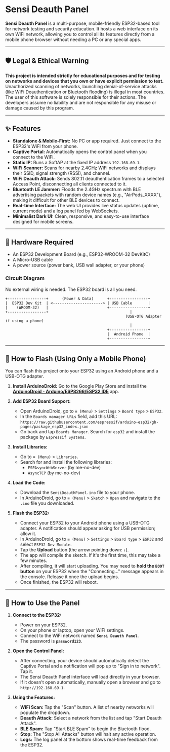 # Sensi Deauth Panel



**Sensi Deauth Panel** is a multi-purpose, mobile-friendly ESP32-based tool for network testing and security education. It hosts a web interface on its own WiFi network, allowing you to control all its features directly from a mobile phone browser without needing a PC or any special apps.

---

## 🛡️ Legal & Ethical Warning

**This project is intended strictly for educational purposes and for testing on networks and devices that you own or have explicit permission to test.** Unauthorized scanning of networks, launching denial-of-service attacks (like WiFi Deauthentication or Bluetooth flooding) is illegal in most countries. The user of this software is solely responsible for their actions. The developers assume no liability and are not responsible for any misuse or damage caused by this program.

---

## ✨ Features

-   **Standalone & Mobile-First:** No PC or app required. Just connect to the ESP32's WiFi from your phone.
-   **Captive Portal:** Automatically opens the control panel when you connect to the WiFi.
-   **Static IP:** Runs a SoftAP at the fixed IP address `192.168.69.1`.
-   **WiFi Scanner:** Scans for nearby 2.4GHz WiFi networks and displays their SSID, signal strength (RSSI), and channel.
-   **WiFi Deauth Attack:** Sends 802.11 deauthentication frames to a selected Access Point, disconnecting all clients connected to it.
-   **Bluetooth LE Jammer:** Floods the 2.4GHz spectrum with BLE advertising packets with random device names (e.g., "AirPods_XXXX"), making it difficult for other BLE devices to connect.
-   **Real-time Interface:** The web UI provides live status updates (uptime, current mode) and a log panel fed by WebSockets.
-   **Minimalist Dark UI:** Clean, responsive, and easy-to-use interface designed for mobile screens.

---

## 🔧 Hardware Required

-   An ESP32 Development Board (e.g., ESP32-WROOM-32 DevKitC)
-   A Micro-USB cable
-   A power source (power bank, USB wall adapter, or your phone)

### Circuit Diagram

No external wiring is needed. The ESP32 board is all you need.

```
+-----------------+      (Power & Data)      +-----------------+
|  ESP32 Dev Kit  | <----------------------> | USB Cable       |
|    (WROOM-32)   |                          +-----------------+
+-----------------+                                    |
                                                     (USB-OTG Adapter if using a phone)
                                                       |
                                             +-----------------+
                                             |  Android Phone  |
                                             +-----------------+
```

---

## 📲 How to Flash (Using Only a Mobile Phone)

You can flash this project onto your ESP32 using an Android phone and a USB-OTG adapter.

1.  **Install ArduinoDroid:**
    Go to the Google Play Store and install the **[ArduinoDroid - Arduino/ESP8266/ESP32 IDE](https://play.google.com/store/apps/details?id=name.antonsmirnov.android.arduinodroid)** app.

2.  **Add ESP32 Board Support:**
    -   Open ArduinoDroid, go to `≡ (Menu)` > `Settings` > `Board type` > `ESP32`.
    -   In the `Boards manager URLs` field, add this URL: `https://raw.githubusercontent.com/espressif/arduino-esp32/gh-pages/package_esp32_index.json`
    -   Go back and tap `Boards Manager`. Search for `esp32` and install the package by `Espressif Systems`.

3.  **Install Libraries:**
    -   Go to `≡ (Menu)` > `Libraries`.
    -   Search for and install the following libraries:
        -   `ESPAsyncWebServer` (by me-no-dev)
        -   `AsyncTCP` (by me-no-dev)

4.  **Load the Code:**
    -   Download the `SensiDeauthPanel.ino` file to your phone.
    -   In ArduinoDroid, go to `≡ (Menu)` > `Sketch` > `Open` and navigate to the `.ino` file you downloaded.

5.  **Flash the ESP32:**
    -   Connect your ESP32 to your Android phone using a USB-OTG adapter. A notification should appear asking for USB permission; allow it.
    -   In ArduinoDroid, go to `≡ (Menu)` > `Settings` > `Board type` > `ESP32` and select `ESP32 Dev Module`.
    -   Tap the **Upload** button (the arrow pointing down: `↓`).
    -   The app will compile the sketch. If it's the first time, this may take a few minutes.
    -   After compiling, it will start uploading. You may need to **hold the `BOOT` button** on your ESP32 when the "Connecting..." message appears in the console. Release it once the upload begins.
    -   Once finished, the ESP32 will reboot.

---

## 🚀 How to Use the Panel

1.  **Connect to the ESP32:**
    -   Power on your ESP32.
    -   On your phone or laptop, open your WiFi settings.
    -   Connect to the WiFi network named **`Sensi Deauth Panel`**.
    -   The password is **`password123`**.

2.  **Open the Control Panel:**
    -   After connecting, your device should automatically detect the Captive Portal and a notification will pop up to "Sign in to network". Tap it.
    -   The Sensi Deauth Panel interface will load directly in your browser.
    -   If it doesn't open automatically, manually open a browser and go to `http://192.168.69.1`.

3.  **Using the Features:**
    -   **WiFi Scan:** Tap the "Scan" button. A list of nearby networks will populate the dropdown.
    -   **Deauth Attack:** Select a network from the list and tap "Start Deauth Attack".
    -   **BLE Spam:** Tap "Start BLE Spam" to begin the Bluetooth flood.
    -   **Stop:** The "Stop All Attacks" button will halt any active operation.
    -   **Logs:** The log panel at the bottom shows real-time feedback from the ESP32.
